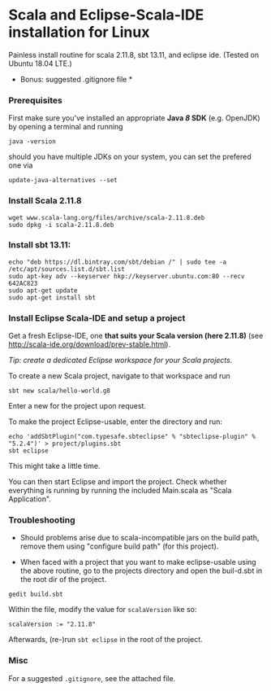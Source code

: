 # Scala and Eclipse-Scala-IDE installation for Linux 

Painless install routine for scala 2.11.8, sbt 13.11, and eclipse ide. (Tested on Ubuntu 18.04 LTE.)
* Bonus: suggested .gitignore file * 

### Prerequisites 

First make sure you've installed an appropriate **Java _8_ SDK** (e.g. OpenJDK) by opening a terminal and running 

```
java -version
```

should you have multiple JDKs on your system, you can set the prefered one via 

```
update-java-alternatives --set
```

### Install Scala 2.11.8

```
wget www.scala-lang.org/files/archive/scala-2.11.8.deb
sudo dpkg -i scala-2.11.8.deb
```

### Install sbt 13.11: 

```
echo "deb https://dl.bintray.com/sbt/debian /" | sudo tee -a /etc/apt/sources.list.d/sbt.list
sudo apt-key adv --keyserver hkp://keyserver.ubuntu.com:80 --recv 642AC823
sudo apt-get update
sudo apt-get install sbt
```

### Install Eclipse Scala-IDE and setup a project

Get a fresh Eclipse-IDE, one **that suits your Scala version (here 2.11.8)** (see http://scala-ide.org/download/prev-stable.html).

*Tip: create a dedicated Eclipse workspace for your Scala projects.*

To create a new Scala project, navigate to that workspace and run 

```
sbt new scala/hello-world.g8
```

Enter a new for the project upon request.

To make the project Eclipse-usable, enter the directory and run:

```
echo 'addSbtPlugin("com.typesafe.sbteclipse" % "sbteclipse-plugin" % "5.2.4")' > project/plugins.sbt
sbt eclipse
```

This might take a little time. 

You can then start Eclipse and import the project. 
Check whether everything is running by running the included Main.scala as "Scala Application".

### Troubleshooting
- Should problems arise due to scala-incompatible jars on the build path, remove them using "configure build path" (for this project).

- When faced with a project that you want to make eclipse-usable using the above routine, go to the projects directory and open the buil-d.sbt in the root dir of the project.

```
gedit build.sbt
```

Within the file, modify the value for `scalaVersion` like so:

```
scalaVersion := "2.11.8"
```

Afterwards, (re-)run `sbt eclipse` in the root of the project.

### Misc

For a suggested `.gitignore`, see the attached file.
